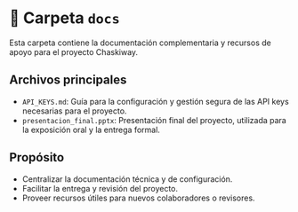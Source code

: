 # 📄 Carpeta `docs`

Esta carpeta contiene la documentación complementaria y recursos de apoyo para el proyecto Chaskiway.

## Archivos principales

- `API_KEYS.md`: Guía para la configuración y gestión segura de las API keys necesarias para el proyecto.
- `presentacion_final.pptx`: Presentación final del proyecto, utilizada para la exposición oral y la entrega formal.

## Propósito

- Centralizar la documentación técnica y de configuración.
- Facilitar la entrega y revisión del proyecto.
- Proveer recursos útiles para nuevos colaboradores o revisores. 